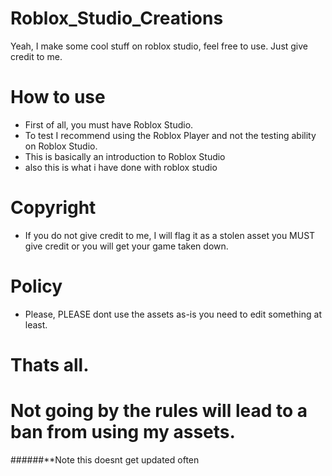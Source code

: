 # Roblox_Studio_Creations
Yeah, I make some cool stuff on roblox studio, feel free to use. Just give credit to me.

# How to use
- First of all, you must have Roblox Studio.
- To test I recommend using the Roblox Player and not the testing ability on Roblox Studio.
- This is basically an introduction to Roblox Studio
- also this is what i have done with roblox studio

# Copyright
- If you do not give credit to me, I will flag it as a stolen asset you MUST give credit or you will get your game taken down.

# Policy
- Please, PLEASE dont use the assets as-is you need to edit something at least.

# Thats all.
# Not going by the rules will lead to a ban from using my assets.



######**Note this doesnt get updated often

